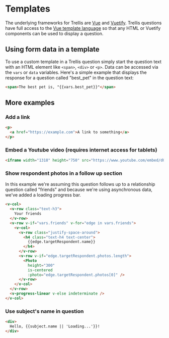 # Templates
The underlying frameworks for Trellis are [Vue][0] and [Vuetify][2]. Trellis questions have full access to the [Vue template language][1] so that any HTML or Vuetify components can be used to display a question.

## Using form data in a template
To use a custom template in a Trellis question simply start the question text with an HTML element like `<span>`, `<div>` or `<p>`. Data can be accessed via the `vars` or `data` variables. Here's a simple example that displays the response for a question called "best_pet" in the question text:

```html
<span>The best pet is, "{{vars.best_pet}}"</span>
```

## More examples
### Add a link
```html
<p>
  <a href="https://example.com">A link to something</a>
</p>
```

### Embed a Youtube video (requires internet access for tablets)
```html
<iframe width="1318" height="750" src="https://www.youtube.com/embed/dQw4w9WgXcQ" title="YouTube video player" frameborder="0" allow="accelerometer; autoplay; clipboard-write; encrypted-media; gyroscope;" allowfullscreen></iframe>
```

### Show respondent photos in a follow up section
In this example we're assuming this question follows up to a relationship question called "friends" and because we're using asynchronous data, we've added a loading progress bar.
```html
<v-col>
  <v-row class="text-h3">
    Your friends
  </v-row>
  <v-row v-if="vars.friends" v-for="edge in vars.friends">
    <v-col>
      <v-row class="justify-space-around">
        <h4 class="text-h4 text-center">
          {{edge.targetRespondent.name}}
        </h4>
      </v-row>
      <v-row v-if="edge.targetRespondent.photos.length">
        <Photo
          height="300"
          is-centered 
          :photo="edge.targetRespondent.photos[0]" />
      </v-row>
    </v-col>
  </v-row>
  <v-progress-linear v-else indeterminate />
</v-col>
```

### Use subject's name in question
```html
<div>
  Hello, {{subject.name || 'Loading...'}}!
</div>
```

[0]: https://vuejs.org
[1]: https://vuejs.org/v2/guide/syntax.html
[2]: https://vuetifyjs.com